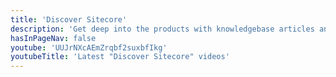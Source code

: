 ```yaml
---
title: 'Discover Sitecore'
description: 'Get deep into the products with knowledgebase articles and how-to documents'
hasInPageNav: false
youtube: 'UUJrNXcAEmZrqbf2suxbfIkg'
youtubeTitle: 'Latest "Discover Sitecore" videos'
---
```

